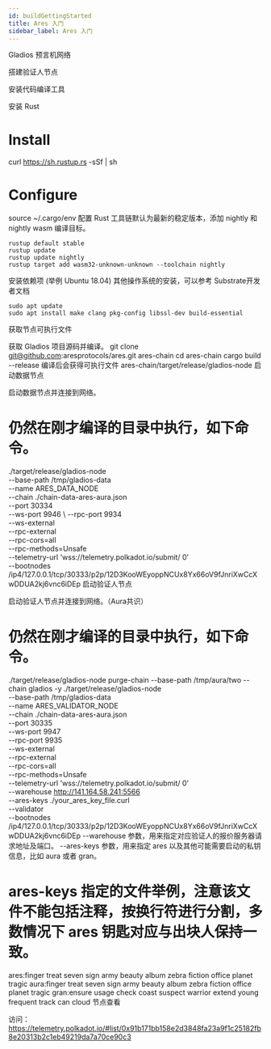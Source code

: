 ```yaml
---
id: buildGettingStarted
title: Ares 入门
sidebar_label: Ares 入门
---
```


Gladios 预言机网络

搭建验证人节点

安装代码编译工具

安装 Rust
# Install
curl https://sh.rustup.rs -sSf | sh

# Configure
source ~/.cargo/env
配置 Rust 工具链默认为最新的稳定版本，添加 nightly 和 nightly wasm 编译目标。
```
rustup default stable
rustup update
rustup update nightly
rustup target add wasm32-unknown-unknown --toolchain nightly
```
安装依赖项 (举例 Ubuntu 18.04) 其他操作系统的安装，可以参考 Substrate开发者文档
```
sudo apt update
sudo apt install make clang pkg-config libssl-dev build-essential
```
获取节点可执行文件

获取 Gladios 项目源码并编译。
git clone git@github.com:aresprotocols/ares.git ares-chain
cd ares-chain
cargo build --release
编译后会获得可执行文件 ares-chain/target/release/gladios-node
启动数据节点

启动数据节点并连接到网络。
# 仍然在刚才编译的目录中执行，如下命令。
./target/release/gladios-node \
  --base-path /tmp/gladios-data \
  --name ARES_DATA_NODE \
  --chain ./chain-data-ares-aura.json \
  --port 30334 \
  --ws-port 9946 \ 
  --rpc-port 9934 \
  --ws-external \
  --rpc-external \
  --rpc-cors=all \
  --rpc-methods=Unsafe \
  --telemetry-url 'wss://telemetry.polkadot.io/submit/ 0' \
  --bootnodes /ip4/127.0.0.1/tcp/30333/p2p/12D3KooWEyoppNCUx8Yx66oV9fJnriXwCcXwDDUA2kj6vnc6iDEp
启动验证人节点

启动验证人节点并连接到网络。（Aura共识）
# 仍然在刚才编译的目录中执行，如下命令。
./target/release/gladios-node purge-chain --base-path /tmp/aura/two --chain gladios -y
./target/release/gladios-node \
  --base-path /tmp/gladios-data \
  --name ARES_VALIDATOR_NODE \
  --chain ./chain-data-ares-aura.json \
  --port 30335 \
  --ws-port 9947 \
  --rpc-port 9935 \
  --ws-external \
  --rpc-external \
  --rpc-cors=all \
  --rpc-methods=Unsafe \
  --telemetry-url 'wss://telemetry.polkadot.io/submit/ 0' \
  --warehouse http://141.164.58.241:5566 \
  --ares-keys ./your_ares_key_file.curl \
  --validator \
  --bootnodes /ip4/127.0.0.1/tcp/30333/p2p/12D3KooWEyoppNCUx8Yx66oV9fJnriXwCcXwDDUA2kj6vnc6iDEp
--warehouse 参数，用来指定对应验证人的报价服务器请求地址及端口。
--ares-keys 参数，用来指定 ares 以及其他可能需要启动的私钥信息，比如 aura 或者 gran。
# ares-keys 指定的文件举例，注意该文件不能包括注释，按换行符进行分割，多数情况下 ares 钥匙对应与出块人保持一致。
ares:finger treat seven sign army beauty album zebra fiction office planet tragic
aura:finger treat seven sign army beauty album zebra fiction office planet tragic
gran:ensure usage check coast suspect warrior extend young frequent track can cloud
节点查看

访问：https://telemetry.polkadot.io/#list/0x91b171bb158e2d3848fa23a9f1c25182fb8e20313b2c1eb49219da7a70ce90c3